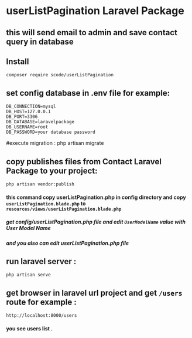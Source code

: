# userListPagination Laravel Package
## this will send email to admin and save contact query in database

## Install
    composer require scode/userListPagination
    
## set config database in .env file for example:
    DB_CONNECTION=mysql
    DB_HOST=127.0.0.1
    DB_PORT=3306
    DB_DATABASE=laravelpackage
    DB_USERNAME=root
    DB_PASSWORD=your database password
#execute migration :
    php artisan migrate

## copy publishes files from  Contact Laravel Package to your project:   
    php artisan vendor:publish
   #### this command copy userListPagination.php in config directory and copy `userListPagination.blade.php` to `resources/views/userListPagination.blade.php`
   ##### get config/userListPagination.php file and edit `UserModelName`  value with User Model Name
   ##### and you also can edit userListPagination.php file
  
## run laravel server :
    php artisan serve
## get browser in laravel url project and get `/users` route for example :
    http://localhost:8000/users
#### you see users list .
  
  
